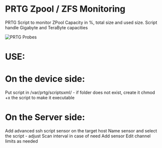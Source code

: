 # PRTG Zpool / ZFS Monitoring
PRTG Script to monitor ZPool Capacity in %, total size and used size.
Script handle Gigabyte and TeraByte capacities


![PRTG Probes](https://i.ibb.co/RPSBf0P/Screenshot-2020-09-18-104948.png)

# USE:
# On the device side:
Put script in /var/prtg/scriptsxml/ - if folder does not exist, create it
chmod +x the script to make it executable

# On the Server side:
Add advanced ssh script sensor on the target host
Name sensor and select the script - adjust Scan interval in case of need
Add sensor
Edit channel limits as needed

